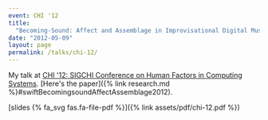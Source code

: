 ```yaml
---
event: CHI '12
title:
  "Becoming-Sound: Affect and Assemblage in Improvisational Digital Music Making"
date: "2012-05-09"
layout: page
permalink: /talks/chi-12/
---
```


My talk at
[CHI '12: SIGCHI Conference on Human Factors in Computing Systems](http://chi2012.acm.org).
[Here's the paper]({% link
research.md %}#swiftBecomingsoundAffectAssemblage2012).

[slides {% fa_svg fas.fa-file-pdf %}]({% link assets/pdf/chi-12.pdf %})
